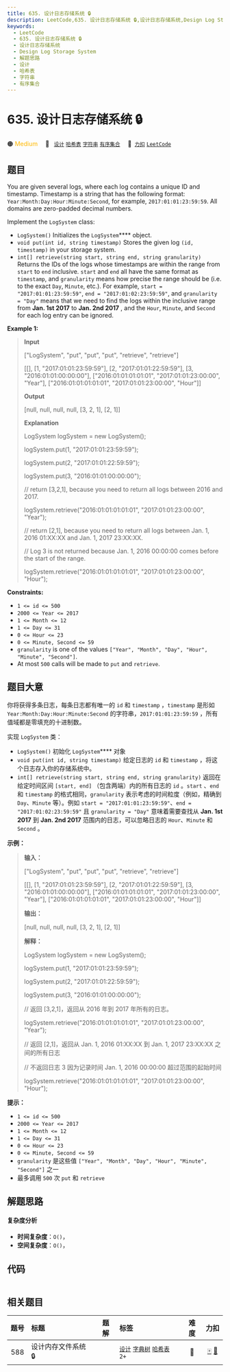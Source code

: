 ```yaml
---
title: 635. 设计日志存储系统 🔒
description: LeetCode,635. 设计日志存储系统 🔒,设计日志存储系统,Design Log Storage System,解题思路,设计,哈希表,字符串,有序集合
keywords:
  - LeetCode
  - 635. 设计日志存储系统 🔒
  - 设计日志存储系统
  - Design Log Storage System
  - 解题思路
  - 设计
  - 哈希表
  - 字符串
  - 有序集合
---
```


# 635. 设计日志存储系统 🔒

🟠 <font color=#ffb800>Medium</font>&emsp; 🔖&ensp; [`设计`](/tag/design.md) [`哈希表`](/tag/hash-table.md) [`字符串`](/tag/string.md) [`有序集合`](/tag/ordered-set.md)&emsp; 🔗&ensp;[`力扣`](https://leetcode.cn/problems/design-log-storage-system) [`LeetCode`](https://leetcode.com/problems/design-log-storage-system)

## 题目

You are given several logs, where each log contains a unique ID and timestamp.
Timestamp is a string that has the following format:
`Year:Month:Day:Hour:Minute:Second`, for example, `2017:01:01:23:59:59`. All
domains are zero-padded decimal numbers.

Implement the `LogSystem` class:

  * `LogSystem()` Initializes the `LogSystem`**** object.
  * `void put(int id, string timestamp)` Stores the given log `(id, timestamp)` in your storage system.
  * `int[] retrieve(string start, string end, string granularity)` Returns the IDs of the logs whose timestamps are within the range from `start` to `end` inclusive. `start` and `end` all have the same format as `timestamp`, and `granularity` means how precise the range should be (i.e. to the exact `Day`, `Minute`, etc.). For example, `start = "2017:01:01:23:59:59"`, `end = "2017:01:02:23:59:59"`, and `granularity = "Day"` means that we need to find the logs within the inclusive range from **Jan. 1st 2017** to **Jan. 2nd 2017** , and the `Hour`, `Minute`, and `Second` for each log entry can be ignored.



**Example 1:**

> 
> 
> 
> 
> 
> **Input**
> 
> ["LogSystem", "put", "put", "put", "retrieve", "retrieve"]
> 
> [[], [1, "2017:01:01:23:59:59"], [2, "2017:01:01:22:59:59"], [3, "2016:01:01:00:00:00"], ["2016:01:01:01:01:01", "2017:01:01:23:00:00", "Year"], ["2016:01:01:01:01:01", "2017:01:01:23:00:00", "Hour"]]
> 
> **Output**
> 
> [null, null, null, null, [3, 2, 1], [2, 1]]
> 
> 
> 
> **Explanation**
> 
> LogSystem logSystem = new LogSystem();
> 
> logSystem.put(1, "2017:01:01:23:59:59");
> 
> logSystem.put(2, "2017:01:01:22:59:59");
> 
> logSystem.put(3, "2016:01:01:00:00:00");
> 
> 
> 
> // return [3,2,1], because you need to return all logs between 2016 and 2017.
> 
> logSystem.retrieve("2016:01:01:01:01:01", "2017:01:01:23:00:00", "Year");
> 
> 
> 
> // return [2,1], because you need to return all logs between Jan. 1, 2016 01:XX:XX and Jan. 1, 2017 23:XX:XX.
> 
> // Log 3 is not returned because Jan. 1, 2016 00:00:00 comes before the start of the range.
> 
> logSystem.retrieve("2016:01:01:01:01:01", "2017:01:01:23:00:00", "Hour");

**Constraints:**

  * `1 <= id <= 500`
  * `2000 <= Year <= 2017`
  * `1 <= Month <= 12`
  * `1 <= Day <= 31`
  * `0 <= Hour <= 23`
  * `0 <= Minute, Second <= 59`
  * `granularity` is one of the values `["Year", "Month", "Day", "Hour", "Minute", "Second"]`.
  * At most `500` calls will be made to `put` and `retrieve`.


## 题目大意

你将获得多条日志，每条日志都有唯一的 `id` 和 `timestamp` ，`timestamp` 是形如
`Year:Month:Day:Hour:Minute:Second` 的字符串，`2017:01:01:23:59:59`
，所有值域都是零填充的十进制数。

实现 `LogSystem` 类：

  * `LogSystem()` 初始化 `LogSystem`**** 对象
  * `void put(int id, string timestamp)` 给定日志的 `id` 和 `timestamp` ，将这个日志存入你的存储系统中。
  * `int[] retrieve(string start, string end, string granularity)` 返回在给定时间区间 `[start, end]` （包含两端）内的所有日志的 `id` 。`start` 、`end` 和 `timestamp` 的格式相同，`granularity` 表示考虑的时间粒度（例如，精确到 `Day`、`Minute` 等）。例如 `start = "2017:01:01:23:59:59"`、`end = "2017:01:02:23:59:59"` 且 `granularity = "Day"` 意味着需要查找从 **Jan. 1st 2017** 到 **Jan. 2nd 2017** 范围内的日志，可以忽略日志的 `Hour`、`Minute` 和 `Second` 。

**示例：**

> 
> 
> 
> 
> 
> **输入：**
> 
> ["LogSystem", "put", "put", "put", "retrieve", "retrieve"]
> 
> [[], [1, "2017:01:01:23:59:59"], [2, "2017:01:01:22:59:59"], [3, "2016:01:01:00:00:00"], ["2016:01:01:01:01:01", "2017:01:01:23:00:00", "Year"], ["2016:01:01:01:01:01", "2017:01:01:23:00:00", "Hour"]]
> 
> **输出：**
> 
> [null, null, null, null, [3, 2, 1], [2, 1]]
> 
> 
> 
> **解释：**
> 
> LogSystem logSystem = new LogSystem();
> 
> logSystem.put(1, "2017:01:01:23:59:59");
> 
> logSystem.put(2, "2017:01:01:22:59:59");
> 
> logSystem.put(3, "2016:01:01:00:00:00");
> 
> 
> 
> // 返回 [3,2,1]，返回从 2016 年到 2017 年所有的日志。
> 
> logSystem.retrieve("2016:01:01:01:01:01", "2017:01:01:23:00:00", "Year");
> 
> 
> 
> // 返回 [2,1]，返回从 Jan. 1, 2016 01:XX:XX 到 Jan. 1, 2017 23:XX:XX 之间的所有日志
> 
> // 不返回日志 3 因为记录时间 Jan. 1, 2016 00:00:00 超过范围的起始时间
> 
> logSystem.retrieve("2016:01:01:01:01:01", "2017:01:01:23:00:00", "Hour");
> 
> 

**提示：**

  * `1 <= id <= 500`
  * `2000 <= Year <= 2017`
  * `1 <= Month <= 12`
  * `1 <= Day <= 31`
  * `0 <= Hour <= 23`
  * `0 <= Minute, Second <= 59`
  * `granularity` 是这些值 `["Year", "Month", "Day", "Hour", "Minute", "Second"]` 之一
  * 最多调用 `500` 次 `put` 和 `retrieve`


## 解题思路

#### 复杂度分析

- **时间复杂度**：`O()`，
- **空间复杂度**：`O()`，

## 代码

```javascript

```

## 相关题目

<!-- prettier-ignore -->
| 题号 | 标题 | 题解 | 标签 | 难度 | 力扣 |
| :------: | :------ | :------: | :------ | :------: | :------: |
| 588 | 设计内存文件系统 🔒 |  |  [`设计`](/tag/design.md) [`字典树`](/tag/trie.md) [`哈希表`](/tag/hash-table.md) `2+` | 🔴 | [🀄️](https://leetcode.cn/problems/design-in-memory-file-system) [🔗](https://leetcode.com/problems/design-in-memory-file-system) |